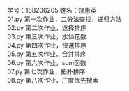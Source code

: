学号：168206205 姓名：饶惠英  
01.py 第一次作业，二分法查找，递归方法  
02.py 第二次作业，选择排序  
03.py 第三次作业，水仙花数  
04.py 第四次作业，快速排序  
05.py 第五次作业，合并排序  
06.py 第六次作业，sum函数    
07.py 第七次作业，拓扑排序  
08.py 第八次作业，广度优先搜索
